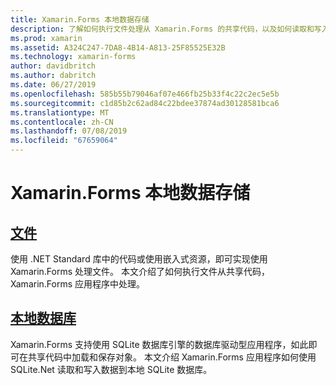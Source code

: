 ```yaml
---
title: Xamarin.Forms 本地数据存储
description: 了解如何执行文件处理从 Xamarin.Forms 的共享代码，以及如何读取和写入数据到使用 SQLite.Net 的本地 SQLite 数据库。
ms.prod: xamarin
ms.assetid: A324C247-7DA8-4B14-A813-25F85525E32B
ms.technology: xamarin-forms
author: davidbritch
ms.author: dabritch
ms.date: 06/27/2019
ms.openlocfilehash: 585b55b79046af07e466fb25b33f4c22c2ec5e5b
ms.sourcegitcommit: c1d85b2c62ad84c22bdee37874ad30128581bca6
ms.translationtype: MT
ms.contentlocale: zh-CN
ms.lasthandoff: 07/08/2019
ms.locfileid: "67659064"
---
```

# <a name="xamarinforms-local-data-storage"></a>Xamarin.Forms 本地数据存储

## <a name="filesfilesmd"></a>[文件](files.md)

使用 .NET Standard 库中的代码或使用嵌入式资源，即可实现使用 Xamarin.Forms 处理文件。 本文介绍了如何执行文件从共享代码，Xamarin.Forms 应用程序中处理。

## <a name="local-databasesdatabasesmd"></a>[本地数据库](databases.md)

Xamarin.Forms 支持使用 SQLite 数据库引擎的数据库驱动型应用程序，如此即可在共享代码中加载和保存对象。 本文介绍 Xamarin.Forms 应用程序如何使用 SQLite.Net 读取和写入数据到本地 SQLite 数据库。

